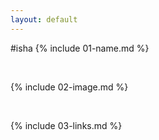 ```yaml
---
layout: default
---
```

#isha
{% include 01-name.md %}

<br>

{% include 02-image.md %}

<br>

{% include 03-links.md %}

